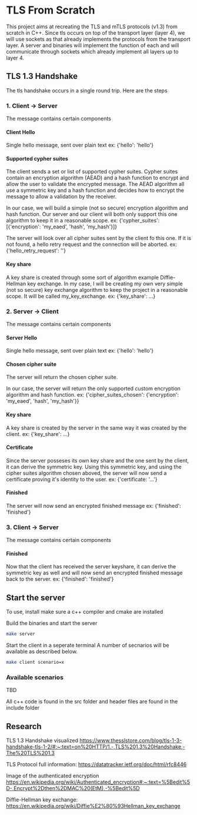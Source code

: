 # TLS From Scratch

This project aims at recreating the TLS and mTLS protocols (v1.3) from scratch in C++.
Since tls occurs on top of the transport layer (layer 4), we will use sockets as that already implements the protocols from the transport layer. A server and binaries will implement the function of each and will communicate through sockets which already implement all layers up to layer 4.


## TLS 1.3 Handshake
The tls handshake occurs in a single round trip. Here are the steps

### 1. Client -> Server
The message contains certain components

#### Client Hello
Single hello message, sent over plain text
ex:
    {'hello': 'hello'}

#### Supported cypher suites
The client sends a set or list of supported cypher suites. Cypher suites contain an encryption algorithm (AEAD) and a hash function to encrypt and allow the user to validate the encrypted message.
The AEAD algorithm all use a symmetric key and a hash function and decides how to encrypt the message to allow a validation by the receiver.

In our case, we will build a simple (not so secure) encryption algorithm and hash function. Our server and our client will both only support this one algorithm to keep it in a reasonable scope.
ex:
    {'cypher_suites': [{'encryption': 'my_eaed', 'hash', 'my_hash'}]}

The server will look over all cipher suites sent by the client fo this one. If it is not found, a hello retry request and the connection will be aborted.
ex:
    {'hello_retry_request': ''}

#### Key share
A key share is created through some sort of algorithm example Diffie-Hellman key exchange.
In my case, I will be creating my own very simple (not so secure) key exchange algorithm to keep the project in a reasonable scope. It will be called my_key_exchange.
ex:
    {'key_share': ...}


### 2. Server -> Client
The message contains certain components

#### Server Hello
Single hello message, sent over plain text
ex:
    {'hello': 'hello'}

#### Chosen cipher suite
The server will return the chosen cipher suite.

In our case, the server will return the only supported custom encryption algorithm and hash function.
ex:
    {'cipher_suites_chosen': {'encryption': 'my_eaed', 'hash', 'my_hash'}}


#### Key share
A key share is created by the server in the same way it was created by the client.
ex:
    {'key_share': ...}


#### Certificate
Since the server posseses its own key share and the one sent by the client, it can derive the symmetric key. Using this symmetric key, and using the cipher suites algorithm chosen aboved, the server will now send a certificate proving it's identity to the user.
ex: 
    {'certificate: '...'}

#### Finished
The server will now send an encrypted finished message
ex:
    {'finished': 'finished'}

### 3. Client -> Server
The message contains certain components

#### Finished
Now that the client has received the server keyshare, it can derive the symmetric key as well and will now send an encrypted finished message back to the server.
ex:
    {'finished': 'finished'}



## Start the server
To use, install make sure a c++ compiler and cmake are installed

Build the binaries and start the server
```bash
make server
```

Start the client in a seperate terminal
A number of secnarios will be available as described below.
```bash
make client scenario=x
```

### Available scenarios
TBD

All c++ code is found in the src folder and header files are found in the include folder

## Research
TLS 1.3 Handshake visualized
https://www.thesslstore.com/blog/tls-1-3-handshake-tls-1-2/#:~:text=on%20HTTP/1.-,TLS%201.3%20Handshake,-The%20TLS%201.3

TLS Protocol full information:
https://datatracker.ietf.org/doc/html/rfc8446

Image of the authenticated encryption
https://en.wikipedia.org/wiki/Authenticated_encryption#:~:text=%5Bedit%5D-,Encrypt%2Dthen%2DMAC%20(EtM),-%5Bedit%5D

Diffie-Hellman key exchange:
https://en.wikipedia.org/wiki/Diffie%E2%80%93Hellman_key_exchange